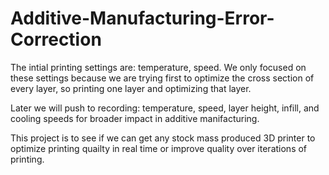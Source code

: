 # Additive-Manufacturing-Error-Correction
The intial printing settings are: temperature, speed. We only focused on these settings because we are trying first to optimize the cross section of every layer, so printing one layer and optimizing that layer.

Later we will push to recording: temperature, speed, layer height, infill, and cooling speeds for broader impact in additive manifacturing. 

This project is to see if we can get any stock mass produced 3D printer to optimize printing quailty in real time or improve quality over iterations of printing.

